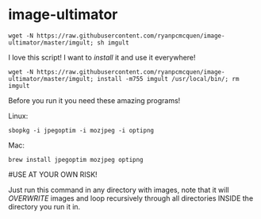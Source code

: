 image-ultimator
===============



    wget -N https://raw.githubusercontent.com/ryanpcmcquen/image-ultimator/master/imgult; sh imgult


I love this script! I want to *install* it and use it everywhere!

    wget -N https://raw.githubusercontent.com/ryanpcmcquen/image-ultimator/master/imgult; install -m755 imgult /usr/local/bin/; rm imgult



Before you run it you need these amazing programs!

Linux:

    sbopkg -i jpegoptim -i mozjpeg -i optipng

Mac:

    brew install jpegoptim mozjpeg optipng


#USE AT YOUR OWN RISK!

Just run this command in any directory with images, note that it will *OVERWRITE* images and loop recursively through all directories INSIDE the directory you run it in.

